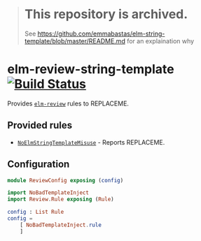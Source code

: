 > # This repository is archived.
> See https://github.com/emmabastas/elm-string-template/blob/master/README.md for an explaination why

# elm-review-string-template [![Build Status](https://travis-ci.org/emmabastas/elm-review-string-template.svg?branch=master)](https://travis-ci.org/emmabastas/elm-review-string-template)

Provides [`elm-review`](https://package.elm-lang.org/packages/jfmengels/elm-review/latest/) rules to REPLACEME.


## Provided rules

- [`NoElmStringTemplateMisuse`](https://package.elm-lang.org/packages/emmabastas/elm-review-string-template/1.0.0/NoElmStringTemplateMisuse) - Reports REPLACEME.


## Configuration

```elm
module ReviewConfig exposing (config)

import NoBadTemplateInject
import Review.Rule exposing (Rule)

config : List Rule
config =
    [ NoBadTemplateInject.rule
    ]
```
